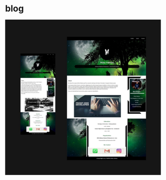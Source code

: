 # blog
![Goals : Menyelesaikan sumbission dicoding indonesia pada kelas "Belajar dasar pemrograman web"](assets/000.jpg)
